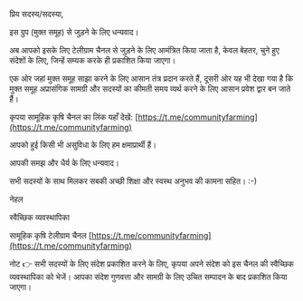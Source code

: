 प्रिय सदस्य/सदस्या,

इस ग्रुप (मुक्त समूह) से जुड़ने के लिए धन्यवाद।

अब आपको इसके लिए टेलीग्राम चैनल से जुड़ने के लिए आमंत्रित किया जाता है, केवल बेहतर, चुने हुए संदेशों के लिए, जिन्हें सम्यक करके ही प्रकाशित किया जाएगा।

एक ओर जहां मुक्त समूह साझा करने के लिए आसान तंत्र प्रदान करते हैं, दूसरी ओर यह भी देखा गया है कि मुक्त समूह अप्रासंगिक सामग्री और सदस्यों का कीमती समय व्यर्थ करने के लिए आसान प्रवेश द्वार बन जाते हैं।

कृपया सामूहिक कृषि चैनल का लिंक यहाँ देखें:  [https://t.me/communityfarming](https://t.me/communityfarming)

आपको हुई किसी भी असुविधा के लिए हम क्षमाप्रार्थी हैं।

आपकी समझ और धैर्य के लिए धन्यवाद।

सभी सदस्यों के साथ मिलकर सबकी अच्छी शिक्षा और स्वस्थ अनुभव की कामना सहित।  :-)


 नेहल

स्वैच्छिक व्यवस्थापिका

सामूहिक कृषि टेलीग्राम चैनल 
[https://t.me/communityfarming](https://t.me/communityfarming)

नोट 👉 सभी सदस्यों के लिए संदेश प्रकाशित करने के लिए, कृपया अपने संदेश को इस चैनल की स्वैच्छिक व्यवस्थापिका को भेजें।  आपका संदेश गुणवत्ता और सामग्री के लिए उचित सम्पादन के बाद प्रकाशित किया जाएगा।
